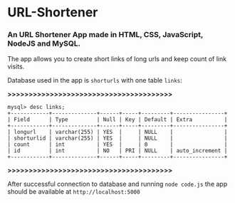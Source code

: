 # URL-Shortener
### An URL Shortener App made in HTML, CSS, JavaScript, NodeJS and MySQL.
The app allows you to create short links of long urls and keep count of link visits.

Database used in the app is ```shorturls``` with one table ```links```:

**>>>>>>>>>>>>>>>>>>>>>>>>>>>>>>>>>>>>>>>**
```
mysql> desc links;
+------------+--------------+------+-----+---------+----------------+
| Field      | Type         | Null | Key | Default | Extra          |
+------------+--------------+------+-----+---------+----------------+
| longurl    | varchar(255) | YES  |     | NULL    |                |
| shorturlid | varchar(255) | YES  |     | NULL    |                |
| count      | int          | YES  |     | 0       |                |
| id         | int          | NO   | PRI | NULL    | auto_increment |
+------------+--------------+------+-----+---------+----------------+
```
**>>>>>>>>>>>>>>>>>>>>>>>>>>>>>>>>>>>>>>>**

After successful connection to database and running ```node code.js``` the app should be available at ```http://localhost:5000```
